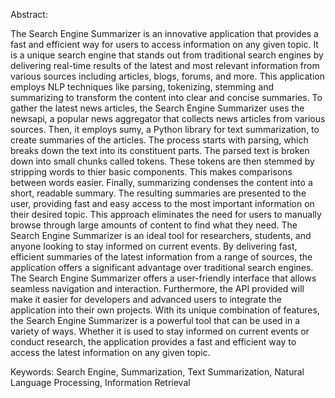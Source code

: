 Abstract:

The Search Engine Summarizer is an innovative application that provides a fast and efficient way for users to access information on any given topic. It is a unique search engine that stands out from traditional search engines by delivering real-time results of the latest and most relevant information from various sources including articles, blogs, forums, and more. This application employs NLP techniques like parsing, tokenizing, stemming and summarizing to transform the content into clear and concise summaries. To gather the latest news articles, the Search Engine Summarizer uses the newsapi, a popular news aggregator that collects news articles from various sources. Then, it employs sumy, a Python library for text summarization, to create summaries of the articles. The process starts with parsing, which breaks down the text into its constituent parts. The parsed text is broken down into small chunks called tokens. These tokens are then stemmed by stripping words to thier basic components. This makes comparisons between words easier. Finally, summarizing condenses the content into a short, readable summary. The resulting summaries are presented to the user, providing fast and easy access to the most important information on their desired topic. This approach eliminates the need for users to manually browse through large amounts of content to find what they need. The Search Engine Summarizer is an ideal tool for researchers, students, and anyone looking to stay informed on current events. By delivering fast, efficient summaries of the latest information from a range of sources, the application offers a significant advantage over traditional search engines. The Search Engine Summarizer offers a user-friendly interface that allows seamless navigation and interaction. Furthermore, the API provided will make it easier for developers and advanced users to integrate the application into their own projects. With its unique combination of features, the Search Engine Summarizer is a powerful tool that can be used in a variety of ways. Whether it is used to stay informed on current events or conduct research, the application provides a fast and efficient way to access the latest information on any given topic.

Keywords: Search Engine, Summarization, Text Summarization, Natural Language Processing, Information Retrieval
